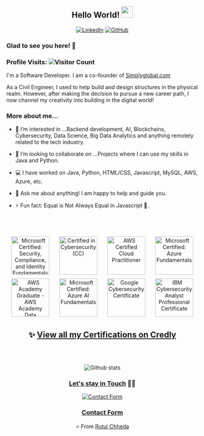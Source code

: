 <div align="center">
    

## Hello World! <img src="https://assets-global.website-files.com/621c8d7ad9e04933c4e51ffb/63621d1fc0f8477e37bc31ec_ezgif.com-gif-maker%20(5)%20(1).gif" width="30px">


<link rel="stylesheet" href="https://cdnjs.cloudflare.com/ajax/libs/font-awesome/5.15.3/css/all.min.css">

[![LinkedIn](https://img.shields.io/badge/LinkedIn--_.svg?style=social&logo=linkedin)](https://www.linkedin.com/in/rutuj-chheda)
[![GitHub](https://img.shields.io/badge/GitHub--_.svg?style=social&logo=github)](https://github.com/RutujChheda)
</div>

### Glad to see you here! 🤩 
### Profile Visits: ![Visitor Count](https://profile-counter.glitch.me/RutujChheda/count.svg)

I'm a Software Developer.
I am a co-founder of [Simplyglobal.com]("https://simplyglobal.com/home/")

As a Civil Engineer, I used to help build and design structures in the physical realm. However, after making the decision to pursue a new career path, I now channel my creativity into building in the digital world!

### More about me...
- 👀 I’m interested in ...Backend development, AI, Blockchains, Cybersecurity, Data Science,  Big Data Analytics and anything remotely related to the tech industry.

- 💞️ I’m looking to collaborate on ...Projects where I can use my skills in Java and Python.

- 💻 I have worked on Java, Python, HTML/CSS, Javascript, MySQL, AWS, Azure,
etc.

- 💬 Ask me about anything! I am happy to help and guide you.

- ⚡ Fun fact: Equal is Not Always Equal in Javascript 🤣.

</div>

<br>
<br>

<div align="center">


<p style="display: flex; justify-content: space-around; flex-wrap: wrap; align:center;">
    <img src="https://images.credly.com/size/220x220/images/fc1352af-87fa-4947-ba54-398a0e63322e/security-compliance-and-identity-fundamentals-600x600.png" alt="Microsoft Certified: Security, Compliance, and Identity Fundamentals" width="100" style="transition: transform .2s; margin: 5px;">
    <img src="https://images.credly.com/size/220x220/images/2030e43f-8003-4d4b-9630-847add403c87/image.png" alt="Certified in Cybersecurity (CC)" width="100" style="transition: transform .2s; margin: 5px;">
    <img src="https://images.credly.com/size/220x220/images/00634f82-b07f-4bbd-a6bb-53de397fc3a6/image.png" alt="AWS Certified Cloud Practitioner" width="100" style="transition: transform .2s; margin: 5px;">
    <img src="https://images.credly.com/size/220x220/images/be8fcaeb-c769-4858-b567-ffaaa73ce8cf/image.png" alt="Microsoft Certified: Azure Fundamentals" width="100" style="transition: transform .2s; margin: 5px;">
    <img src="https://images.credly.com/size/220x220/images/4f514a93-8f7a-424c-aeca-2e8f79612bc5/image.png" alt="AWS Academy Graduate - AWS Academy Data Engineering" width="100" style="transition: transform .2s; margin: 5px;">
    <img src="https://images.credly.com/size/220x220/images/4136ced8-75d5-4afb-8677-40b6236e2672/azure-ai-fundamentals-600x600.png" alt="Microsoft Certified: Azure AI Fundamentals" width="100" style="transition: transform .2s; margin: 5px;">
    <img src="https://images.credly.com/size/220x220/images/0bf0f2da-a699-4c82-82e2-56dcf1f2e1c7/image.png" alt="Google Cybersecurity Certificate" width="100" style="transition: transform .2s; margin: 5px;">
    <img src="https://images.credly.com/size/220x220/images/a850079a-75bb-41e1-adae-dedfabcf597c/Professional_Certificate_-_IBM_Cybersecurity_Analyst.png" alt="IBM Cybersecurity Analyst Professional Certificate" width="100" style="transition: transform .2s; margin: 5px;">
</p>

## ✨ [View all my Certifications on Credly](https://www.credly.com/users/rutuj-chheda/badges)

<br>
<br>

![Github stats](https://github-readme-stats.vercel.app/api?username=RutujChheda&show_icons=true&hide_border=true)

### [Let's stay in Touch](mailto:rutujchheda@gmail.com?Subject=Hello%20Rutuj) 👨‍💻

[![Contact Form](https://y.yarn.co/23d7fe6c-bdc5-4b06-bdfc-b0bb5f7045d3_text.gif)](https://forms.gle/Jqgz2iN4qnEEds288)

### [Contact Form](https://forms.gle/Jqgz2iN4qnEEds288)

⭐️ From [Rutuj Chheda](https://github.com/RutujChheda)

</div>

